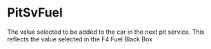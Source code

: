 # PitSvFuel <Badge text="float" />

The value selected to be added to the car in the next pit service. This reflects the value selected in the F4 Fuel Black Box
